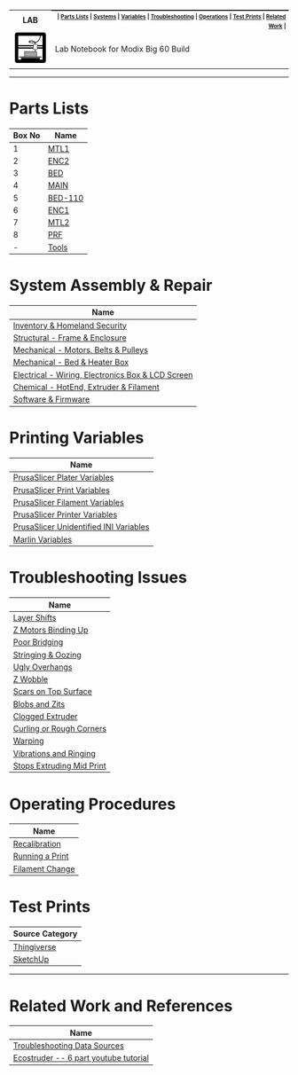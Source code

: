 <table>
  <tr><th><strong>LAB</strong></th>
    <th style="padding:0px 5px;text-align:right;float:right;">
      <small><small> |
        <a href=#parts-lists>Parts Lists</a> |
        <a href=#system-assembly--repair>Systems</a> |
        <a href=#printing-variables>Variables</a> |
        <a href=#troubleshooting-issues>Troubleshooting</a> |
        <a href=#operating-procedures>Operations</a> |
        <a href=#test-prints>Test Prints</a> |
        <a href=#related-work-and-references>Related Work</a> |
      </small><small>
    </th>
  </tr>
  <tr>
    <td width=15%><img src=../img/printer.png style="width:150px"></td>
    <td>
    Lab Notebook for Modix Big 60 Build
    </td>
  </tr>
</table>

------------

# Parts Lists

| Box No | Name |
|--------|------|
| 1 | [MTL1](parts-lists.md#box-18---mtl1) |
| 2 | [ENC2](parts-lists.md#box-28---enc2) |
| 3 | [BED](parts-lists.md#box-38---bed) |
| 4 | [MAIN](parts-lists.md#box-48---main) |
| 5 | [BED-110](parts-lists.md#box-58---bed-110) |
| 6 | [ENC1](parts-lists.md#box-68---enc1) |
| 7 | [MTL2](parts-lists.md#box-78---mtl2) |
| 8 | [PRF](parts-lists.md#box-88---prf) |
| - | [Tools](parts-lists.md#tools) |


# System Assembly & Repair

| Name |
|------|
| [Inventory & Homeland Security](system-assembly--repair.md#inventory--homeland-security) |
| [Structural - Frame & Enclosure](system-assembly--repair.md#structural---frame--enclosure) |
| [Mechanical - Motors, Belts & Pulleys](system-assembly--repair.md#mechanical---motors-belts--pulleys) |
| [Mechanical - Bed & Heater Box](system-assembly--repair.md#mechanical---bed--heater-box) |
| [Electrical - Wiring, Electronics Box & LCD Screen](system-assembly--repair.md#electrical---wiring-electronics-box--lcd-screen) |
| [Chemical - HotEnd, Extruder & Filament](system-assembly--repair.md#chemical---hotend-extruder--filament) |
| [Software & Firmware](system-assembly--repair.md#software--firmware) |

# Printing Variables

| Name |
|------|
| [PrusaSlicer Plater Variables](printing-variables.md#prusaslicer-plater-variables) |
| [PrusaSlicer Print Variables](printing-variables.md#prusaslicer-print-variables) |
| [PrusaSlicer Filament Variables](printing-variables.md#prusaslicer-filament-variables) |
| [PrusaSlicer Printer Variables](printing-variables.md#prusaslicer-printer-variables) |
| [PrusaSlicer Unidentified INI Variables](printing-variables.md#prusaslicer-unidentified-ini-variables) |
| [Marlin Variables](printing-variables.md#marlin-variables) |

# Troubleshooting Issues

| Name |
|------|
| [Layer Shifts](troubleshooting-issues.md#layer-shifts) |
| [Z Motors Binding Up](troubleshooting-issues.md#z-motors-binding-up) |
| [Poor Bridging](troubleshooting-issues.md#poor-bridging) |
| [Stringing & Oozing](troubleshooting-issues.md#stringing--oozing) |
| [Ugly Overhangs](troubleshooting-issues.md#ugly-overhangs) |
| [Z Wobble](troubleshooting-issues.md#z-wobble) |
| [Scars on Top Surface](troubleshooting-issues.md#scars-on-top-surface) |
| [Blobs and Zits](troubleshooting-issues.md#blobs-and-zits) |
| [Clogged Extruder](troubleshooting-issues.md#clogged-extruder) |
| [Curling or Rough Corners](troubleshooting-issues.md#curling-or-rough-corners) |
| [Warping](troubleshooting-issues.md#warping) |
| [Vibrations and Ringing](troubleshooting-issues.md#vibrations-and-ringing) |
| [Stops Extruding Mid Print](troubleshooting-issues.md#stops-extruding-mid-print) |

# Operating Procedures

| Name |
|------|
| [Recalibration](operating-procedures.md#recalibration) |
| [Running a Print](operating-procedures.md#running-a-print) |
| [Filament Change](operating-procedures.md#filament-change) |

# Test Prints

| Source Category |
|-----------------|
| [Thingiverse](test-prints.md#thingiverse) |
| [SketchUp](test-prints.md#sketchup) |

------------

# Related Work and References

| Name                |
|---------------------|
| [Troubleshooting Data Sources](troubleshooting-issues.md#troubleshooting-data-sources) |
| [Ecostruder -- 6 part youtube tutorial](https://www.youtube.com/watch?v=3HWh1tLboyQ) |
